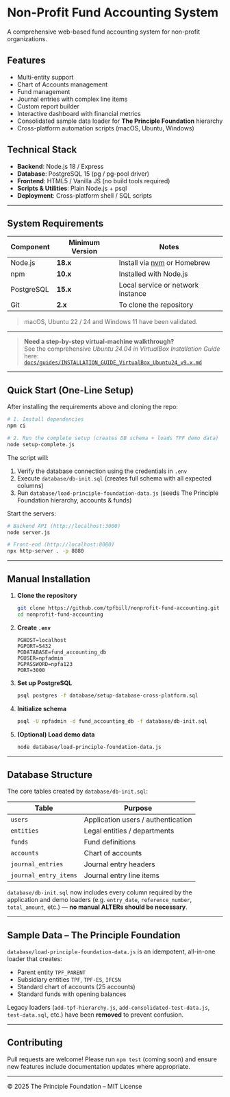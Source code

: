 ﻿# Non-Profit Fund Accounting System

A comprehensive web-based fund accounting system for non-profit organizations.

## Features
- Multi-entity support
- Chart of Accounts management
- Fund management
- Journal entries with complex line items
- Custom report builder
- Interactive dashboard with financial metrics
 - Consolidated sample data loader for **The Principle Foundation** hierarchy
 - Cross-platform automation scripts (macOS, Ubuntu, Windows)

## Technical Stack
- **Backend**: Node.js 18 / Express
- **Database**: PostgreSQL 15 (pg / pg-pool driver)
- **Frontend**: HTML5 / Vanilla JS (no build tools required)
- **Scripts & Utilities**: Plain Node.js + psql
- **Deployment**: Cross-platform shell / SQL scripts

---

## System Requirements

| Component      | Minimum Version | Notes                                      |
|----------------|-----------------|--------------------------------------------|
| Node.js        | **18.x**        | Install via [nvm](https://github.com/nvm-sh/nvm) or Homebrew |
| npm            | **10.x**        | Installed with Node.js                     |
| PostgreSQL     | **15.x**        | Local service or network instance          |
| Git            | **2.x**         | To clone the repository                    |

> macOS, Ubuntu 22 / 24 and Windows 11 have been validated.

---

> **Need a step-by-step virtual-machine walkthrough?**  
> See the comprehensive *Ubuntu 24.04 in VirtualBox Installation Guide* here:  
> [`docs/guides/INSTALLATION_GUIDE_VirtualBox_Ubuntu24_v9.x.md`](docs/guides/INSTALLATION_GUIDE_VirtualBox_Ubuntu24_v9.x.md)

---

## Quick Start (One-Line Setup)

After installing the requirements above and cloning the repo:

```bash
# 1. Install dependencies
npm ci

# 2. Run the complete setup (creates DB schema + loads TPF demo data)
node setup-complete.js
```

The script will:

1. Verify the database connection using the credentials in `.env`
2. Execute `database/db-init.sql` (creates full schema with all expected columns)
3. Run `database/load-principle-foundation-data.js` (seeds The Principle Foundation hierarchy, accounts & funds)

Start the servers:

```bash
# Backend API (http://localhost:3000)
node server.js

# Front-end (http://localhost:8080)
npx http-server . -p 8080
```

---

## Manual Installation

1. **Clone the repository**
   ```bash
   git clone https://github.com/tpfbill/nonprofit-fund-accounting.git
   cd nonprofit-fund-accounting
   ```
2. **Create `.env`**
   ```env
   PGHOST=localhost
   PGPORT=5432
   PGDATABASE=fund_accounting_db
   PGUSER=npfadmin
   PGPASSWORD=npfa123
   PORT=3000
   ```
3. **Set up PostgreSQL**
   ```bash
   psql postgres -f database/setup-database-cross-platform.sql
   ```
4. **Initialize schema**
   ```bash
   psql -U npfadmin -d fund_accounting_db -f database/db-init.sql
   ```
5. **(Optional) Load demo data**
   ```bash
   node database/load-principle-foundation-data.js
   ```

---

## Database Structure

The core tables created by `database/db-init.sql`:

| Table                | Purpose                                  |
|----------------------|------------------------------------------|
| `users`              | Application users / authentication      |
| `entities`           | Legal entities / departments            |
| `funds`              | Fund definitions                        |
| `accounts`           | Chart of accounts                       |
| `journal_entries`    | Journal entry headers                   |
| `journal_entry_items`| Journal entry line items                |

`database/db-init.sql` now includes every column required by the application and demo loaders (e.g. `entry_date`, `reference_number`, `total_amount`, etc.) — **no manual ALTERs should be necessary**.

---

## Sample Data – The Principle Foundation

`database/load-principle-foundation-data.js` is an idempotent, all-in-one loader that creates:

* Parent entity `TPF_PARENT`
* Subsidiary entities `TPF`, `TPF-ES`, `IFCSN`
* Standard chart of accounts (25 accounts)
* Standard funds with opening balances

Legacy loaders (`add-tpf-hierarchy.js`, `add-consolidated-test-data.js`, `test-data.sql`, etc.) have been **removed** to prevent confusion.

---

## Contributing

Pull requests are welcome! Please run `npm test` (coming soon) and ensure new features include documentation updates where appropriate.

---

© 2025 The Principle Foundation – MIT License